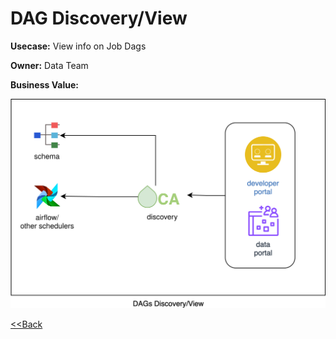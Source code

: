 # DAG Discovery/View

**Usecase:** View info on Job Dags	

**Owner:** Data Team

**Business Value:**

![Issue Assignment](../assets/images/usecases/5.dags.svg)

[<<Back](../usecases.md)
